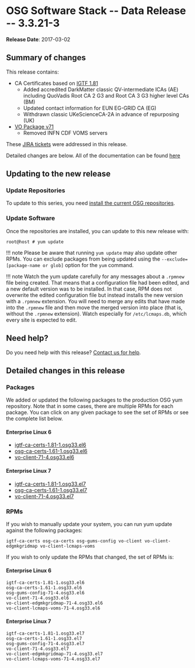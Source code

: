 OSG Software Stack -- Data Release -- 3.3.21-3
==============================================

**Release Date**: 2017-03-02

Summary of changes
------------------

This release contains:

-   CA Certificates based on [IGTF 1.81](http://dist.eugridpma.info/distribution/igtf/current/CHANGES)
    -   Added accredited DarkMatter classic QV-intermediate ICAs (AE) including QuoVadis Root CA 2 G3 and Root CA 3 G3 higher level CAs (BM)
    -   Updated contact information for EUN EG-GRID CA (EG)
    -   Withdrawn classic UKeScienceCA-2A in advance of repurposing (UK)
-   [VO Package v71](https://github.com/opensciencegrid/osg-vo-config/releases/tag/release-71)
    -   Removed INFN CDF VOMS servers

These [JIRA tickets](https://jira.opensciencegrid.org/issues/?jql=project%20%3D%20SOFTWARE%20AND%20fixVersion%20%3D%203.3.21-3%20ORDER%20BY%20priority%20DESC%2C%20key%20DESC) were addressed in this release.

Detailed changes are below. All of the documentation can be found [here](../../)

Updating to the new release
---------------------------

### Update Repositories

To update to this series, you need [install the current OSG repositories](../../common/yum#install-osg-repositories).

### Update Software

Once the repositories are installed, you can update to this new release with:

``` console
root@host # yum update
```

!!! note
    Please be aware that running `yum update` may also update other RPMs. You can exclude packages from being updated using the `--exclude=[package-name or glob]` option for the `yum` command.

!!! note
    Watch the yum update carefully for any messages about a `.rpmnew` file being created. That means that a configuration file had been edited, and a new default version was to be installed. In that case, RPM does not overwrite the edited configuration file but instead installs the new version with a `.rpmnew` extension. You will need to merge any edits that have made into the `.rpmnew` file and then move the merged version into place (that is, without the `.rpmnew` extension). Watch especially for `/etc/lcmaps.db`, which every site is expected to edit.

Need help?
----------

Do you need help with this release? [Contact us for help](../../common/help).

Detailed changes in this release
--------------------------------

### Packages

We added or updated the following packages to the production OSG yum repository. Note that in some cases, there are multiple RPMs for each package. You can click on any given package to see the set of RPMs or see the complete list below.

#### Enterprise Linux 6

-   [igtf-ca-certs-1.81-1.osg33.el6](https://koji-hub.batlab.org/koji/search?match=glob&type=build&terms=igtf-ca-certs-1.81-1.osg33.el6)
-   [osg-ca-certs-1.61-1.osg33.el6](https://koji-hub.batlab.org/koji/search?match=glob&type=build&terms=osg-ca-certs-1.61-1.osg33.el6)
-   [vo-client-71-4.osg33.el6](https://koji-hub.batlab.org/koji/search?match=glob&type=build&terms=vo-client-71-4.osg33.el6)

#### Enterprise Linux 7

-   [igtf-ca-certs-1.81-1.osg33.el7](https://koji-hub.batlab.org/koji/search?match=glob&type=build&terms=igtf-ca-certs-1.81-1.osg33.el7)
-   [osg-ca-certs-1.61-1.osg33.el7](https://koji-hub.batlab.org/koji/search?match=glob&type=build&terms=osg-ca-certs-1.61-1.osg33.el7)
-   [vo-client-71-4.osg33.el7](https://koji-hub.batlab.org/koji/search?match=glob&type=build&terms=vo-client-71-4.osg33.el7)

### RPMs

If you wish to manually update your system, you can run yum update against the following packages:

    igtf-ca-certs osg-ca-certs osg-gums-config vo-client vo-client-edgmkgridmap vo-client-lcmaps-voms

If you wish to only update the RPMs that changed, the set of RPMs is:

#### Enterprise Linux 6

``` file
igtf-ca-certs-1.81-1.osg33.el6
osg-ca-certs-1.61-1.osg33.el6
osg-gums-config-71-4.osg33.el6
vo-client-71-4.osg33.el6
vo-client-edgmkgridmap-71-4.osg33.el6
vo-client-lcmaps-voms-71-4.osg33.el6
```

#### Enterprise Linux 7

``` file
igtf-ca-certs-1.81-1.osg33.el7
osg-ca-certs-1.61-1.osg33.el7
osg-gums-config-71-4.osg33.el7
vo-client-71-4.osg33.el7
vo-client-edgmkgridmap-71-4.osg33.el7
vo-client-lcmaps-voms-71-4.osg33.el7
```

